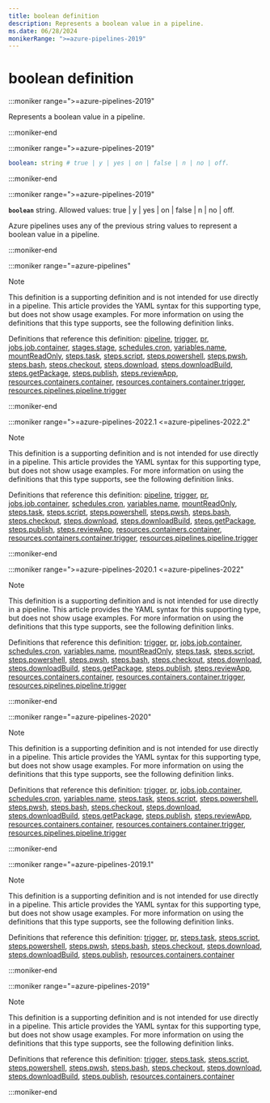 ```yaml
---
title: boolean definition
description: Represents a boolean value in a pipeline.
ms.date: 06/28/2024
monikerRange: ">=azure-pipelines-2019"
---
```


# boolean definition

<!-- :::description::: -->
:::moniker range=">=azure-pipelines-2019"

<!-- :::editable-content name="description"::: -->
Represents a boolean value in a pipeline.
<!-- :::editable-content-end::: -->

:::moniker-end
<!-- :::description-end::: -->

<!-- :::syntax::: -->
:::moniker range=">=azure-pipelines-2019"

```yaml
boolean: string # true | y | yes | on | false | n | no | off. 
```

:::moniker-end
<!-- :::syntax-end::: -->

<!-- :::string-item::: -->
:::moniker range=">=azure-pipelines-2019"

**`boolean`** string. Allowed values: true | y | yes | on | false | n | no | off.<br>
<!-- :::editable-content name="description"::: -->
Azure pipelines uses any of the previous string values to represent a boolean value in a pipeline.
<!-- :::editable-content-end::: -->

:::moniker-end
<!-- :::string-item-end::: -->

<!-- :::parents::: -->
:::moniker range="=azure-pipelines"

> [!NOTE]
> This definition is a supporting definition and is not intended for use directly in a pipeline. This article provides the YAML syntax for this supporting type, but does not show usage examples. For more information on using the definitions that this type supports, see the following definition links.

Definitions that reference this definition: [pipeline](pipeline.md), [trigger](trigger.md), [pr](pr.md), [jobs.job.container](jobs-job-container.md), [stages.stage](stages-stage.md), [schedules.cron](schedules-cron.md), [variables.name](variables-name.md), [mountReadOnly](mount-read-only.md), [steps.task](steps-task.md), [steps.script](steps-script.md), [steps.powershell](steps-powershell.md), [steps.pwsh](steps-pwsh.md), [steps.bash](steps-bash.md), [steps.checkout](steps-checkout.md), [steps.download](steps-download.md), [steps.downloadBuild](steps-download-build.md), [steps.getPackage](steps-get-package.md), [steps.publish](steps-publish.md), [steps.reviewApp](steps-review-app.md), [resources.containers.container](resources-containers-container.md), [resources.containers.container.trigger](resources-containers-container-trigger.md), [resources.pipelines.pipeline.trigger](resources-pipelines-pipeline-trigger.md)

:::moniker-end

:::moniker range=">=azure-pipelines-2022.1 <=azure-pipelines-2022.2"

> [!NOTE]
> This definition is a supporting definition and is not intended for use directly in a pipeline. This article provides the YAML syntax for this supporting type, but does not show usage examples. For more information on using the definitions that this type supports, see the following definition links.

Definitions that reference this definition: [pipeline](pipeline.md), [trigger](trigger.md), [pr](pr.md), [jobs.job.container](jobs-job-container.md), [schedules.cron](schedules-cron.md), [variables.name](variables-name.md), [mountReadOnly](mount-read-only.md), [steps.task](steps-task.md), [steps.script](steps-script.md), [steps.powershell](steps-powershell.md), [steps.pwsh](steps-pwsh.md), [steps.bash](steps-bash.md), [steps.checkout](steps-checkout.md), [steps.download](steps-download.md), [steps.downloadBuild](steps-download-build.md), [steps.getPackage](steps-get-package.md), [steps.publish](steps-publish.md), [steps.reviewApp](steps-review-app.md), [resources.containers.container](resources-containers-container.md), [resources.containers.container.trigger](resources-containers-container-trigger.md), [resources.pipelines.pipeline.trigger](resources-pipelines-pipeline-trigger.md)

:::moniker-end

:::moniker range=">=azure-pipelines-2020.1 <=azure-pipelines-2022"

> [!NOTE]
> This definition is a supporting definition and is not intended for use directly in a pipeline. This article provides the YAML syntax for this supporting type, but does not show usage examples. For more information on using the definitions that this type supports, see the following definition links.

Definitions that reference this definition: [trigger](trigger.md), [pr](pr.md), [jobs.job.container](jobs-job-container.md), [schedules.cron](schedules-cron.md), [variables.name](variables-name.md), [mountReadOnly](mount-read-only.md), [steps.task](steps-task.md), [steps.script](steps-script.md), [steps.powershell](steps-powershell.md), [steps.pwsh](steps-pwsh.md), [steps.bash](steps-bash.md), [steps.checkout](steps-checkout.md), [steps.download](steps-download.md), [steps.downloadBuild](steps-download-build.md), [steps.getPackage](steps-get-package.md), [steps.publish](steps-publish.md), [steps.reviewApp](steps-review-app.md), [resources.containers.container](resources-containers-container.md), [resources.containers.container.trigger](resources-containers-container-trigger.md), [resources.pipelines.pipeline.trigger](resources-pipelines-pipeline-trigger.md)

:::moniker-end

:::moniker range="=azure-pipelines-2020"

> [!NOTE]
> This definition is a supporting definition and is not intended for use directly in a pipeline. This article provides the YAML syntax for this supporting type, but does not show usage examples. For more information on using the definitions that this type supports, see the following definition links.

Definitions that reference this definition: [trigger](trigger.md), [pr](pr.md), [jobs.job.container](jobs-job-container.md), [schedules.cron](schedules-cron.md), [variables.name](variables-name.md), [steps.task](steps-task.md), [steps.script](steps-script.md), [steps.powershell](steps-powershell.md), [steps.pwsh](steps-pwsh.md), [steps.bash](steps-bash.md), [steps.checkout](steps-checkout.md), [steps.download](steps-download.md), [steps.downloadBuild](steps-download-build.md), [steps.getPackage](steps-get-package.md), [steps.publish](steps-publish.md), [steps.reviewApp](steps-review-app.md), [resources.containers.container](resources-containers-container.md), [resources.containers.container.trigger](resources-containers-container-trigger.md), [resources.pipelines.pipeline.trigger](resources-pipelines-pipeline-trigger.md)

:::moniker-end

:::moniker range="=azure-pipelines-2019.1"

> [!NOTE]
> This definition is a supporting definition and is not intended for use directly in a pipeline. This article provides the YAML syntax for this supporting type, but does not show usage examples. For more information on using the definitions that this type supports, see the following definition links.

Definitions that reference this definition: [trigger](trigger.md), [pr](pr.md), [steps.task](steps-task.md), [steps.script](steps-script.md), [steps.powershell](steps-powershell.md), [steps.pwsh](steps-pwsh.md), [steps.bash](steps-bash.md), [steps.checkout](steps-checkout.md), [steps.download](steps-download.md), [steps.downloadBuild](steps-download-build.md), [steps.publish](steps-publish.md), [resources.containers.container](resources-containers-container.md)

:::moniker-end

:::moniker range="=azure-pipelines-2019"

> [!NOTE]
> This definition is a supporting definition and is not intended for use directly in a pipeline. This article provides the YAML syntax for this supporting type, but does not show usage examples. For more information on using the definitions that this type supports, see the following definition links.

Definitions that reference this definition: [trigger](trigger.md), [steps.task](steps-task.md), [steps.script](steps-script.md), [steps.powershell](steps-powershell.md), [steps.pwsh](steps-pwsh.md), [steps.bash](steps-bash.md), [steps.checkout](steps-checkout.md), [steps.download](steps-download.md), [steps.downloadBuild](steps-download-build.md), [steps.publish](steps-publish.md), [resources.containers.container](resources-containers-container.md)

:::moniker-end
<!-- :::parents-end::: -->

<!-- :::remarks::: -->
<!-- :::editable-content name="remarks"::: -->
<!-- :::editable-content-end::: -->
<!-- :::remarks-end::: -->

<!-- :::examples::: -->
<!-- :::editable-content name="examples"::: -->
<!-- :::editable-content-end::: -->
<!-- :::examples-end::: -->

<!-- :::see-also::: -->
<!-- :::editable-content name="seeAlso"::: -->
<!-- :::editable-content-end::: -->
<!-- :::see-also-end::: -->